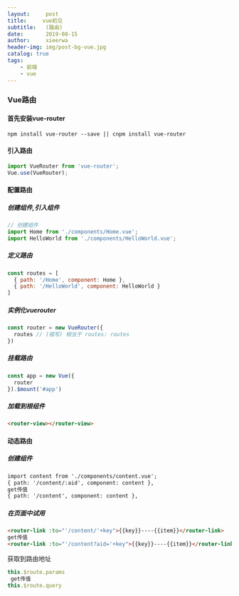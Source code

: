 ```yaml
---
layout:     post
title:     vue初见
subtitle:   (路由)
date:       2019-08-15
author:     xieerwa
header-img: img/post-bg-vue.jpg
catalog: true
tags:
    - 前端  
    - vue
---
```


### Vue路由

#### 首先安装vue-router

```shell
npm install vue-router --save || cnpm install vue-router
```

#### 引入路由

```js
import VueRouter from 'vue-router';
Vue.use(VueRouter);

```



#### 配置路由

##### 创建组件,引入组件

```js
// 创建组件
import Home from './components/Home.vue';
import HelloWorld from './components/HelloWorld.vue';
```

##### 定义路由

```js
const routes = [
  { path: '/Home', component: Home },
  { path: '/HelloWorld', component: HelloWorld }
]
```

##### 实例化vuerouter

```js
const router = new VueRouter({
  routes // (缩写) 相当于 routes: routes
})
```

##### 挂载路由

```js
const app = new Vue({
  router
}).$mount('#app')
```

##### 加载到根组件

```html
<router-view></router-view>
```

#### 动态路由

#####  创建组件

```html
import content from './components/content.vue';
{ path: '/content/:aid', component: content },
get传值
{ path: '/content', component: content },
```

##### 在页面中试用

```html
<router-link :to="'/content/'+key">{{key}}----{{item}}</router-link>
get传值
<router-link :to="'/content?aid='+key">{{key}}----{{item}}</router-link>
```

获取到路由地址

``` js
this.$route.params 
 get传值
this.$route.query
```




